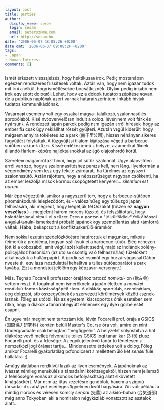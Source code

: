 ```yaml
---
layout: post
title: parties
author:
  display_name: sesam
  login: sesam
  email: petersz@me.com
  url: http://sesam.hu
date: '2006-06-07 18:08:26 +0200'
date_gmt: '2006-06-07 09:08:26 +0200'
tags:
- Japan
- Human Interest
comments: []
---
```


Ismét érkezett visszajelzés, hogy hektikusan írok. Pedig mostanában egészen rendszeres frissítések voltak. Aztán van, hogy nem igazán tudok mit írni anélkül, hogy ismétlésekbe bocsátkoznék. Olykor pedig inkább nem írok egy adott dologról. Lehet, hogy ez a dolgok tudatos szépítése ugyan, de a publikus naplónak azért vannak határai szerintem. Inkább hívjuk tudatos kommunikációnak.

Vasárnapi esemény volt egy oszakai magyar-találkozó, szalonnasütés apropójából. Kisé nyögvenyelősen indult a dolog, lévén nem volt fánk és nyársunk. A rendezett japán parkok pedig nem igazán erról híresek, hogy az ember fia csak úgy nekiállhat rőzsét gyűjteni. Azután végül kiderült, hogy mégsem annyira tökéletes az a park (南千里公園), hiszen néhányan sikeres fagyűjtést folytattak. A tűzgyújtási tilalom kijátszása végett a barbecue-sutőben raktunk tüzet. Kissé emlékeztetett a helyzet az amerikai filmek állandó Harlem-képére hajléktalanokkal az égő olajoshordó körül.

Szeretem magamról azt hinni, hogy jól sütök szalonnát. Ugye alapvetően arról van szó, hogy a szalonnasütéshez parázs kell, nem láng. Ilyenformán a végeredmény sem lesz egy fekete zsírdarab, ha türelmes az egyszeri szalonnasütő. Aztán rájöttem, hogy a népszerűséget nagyban csökkenti, ha az ember leszólja mások kormos csöpögtetett kenyereit... _silentium est aurum_

Már épp végeztünk, amikor a nagyszerű terv, hogy a barbecue-sütőben pirománkodunk lelepleződött, és - valószínúleg egy túlbuzgó japán felhívására, aki megijedt, hogy leégetjük fél Oszakát (hiszen ez **nagyon veszélyes** ) - megjelent három morcos tűzoltó, és felszólítottak, hogy haladéktalanul oltsuk el a tüzet. Ezen a ponton a "jé külföldiek" felkiáltással ~~angolul tanulni~~ ismerkedni próbáló japánok egy szempillantás alatt kámforrá váltak. Hiába, bekapcsolt a konfliktuskerülő-áramkör.

Nem sokkal ezután szedelőzködésre határoztuk el magunkat, mikoris felmerült a probléma, hogyan szállítsuk el a barbecue-sütőt. Elég nehezen jött ki a dobozából, amit végül szét kellett szedni, majd az indiánok bölény-policyjához hasonlóan (az utolsó csontig való felhasználás) tüzelőként alkalmaztuk a hullámpapírt. A gordiuszi csomót egy huszárvágással Gábor nyeste át, egy laza mozdulattal behajítva a teljes sütőapparátot a park tavába. (Ezt a mondatot jelölöm egy képzavar-versenyre.)

Más. Tegnap Focarelli professzor órájához tartozó _nomikai-_ on (飲み会) vettem részt. A fogalmat nem ismerőknek: a japán életben a _nomikai_ rendkívül fontos közösségépítő elem. A diákkör, sportklub, szeminárium, cég dolgozói, stb összegyűlnek és szervezett körülmények között esznek-isznak. Főleg az utóbbi. Na az egyetemi kiscsoportos órák esetében sem ritka, hogy a diákok a tanárral együtt elmennek egy ilyen görbe estét csapni.

Én ugye már megint nem tartoztam ide, lévén Focarelli prof. órája a GSICS (国際協力研究科) keretén belüli Master's Course óra volt, amire én mint Undergraduate csak belógtam "megfigyelni". A helyzetet súlyosbítva a hat diákrésztvevő mellett felvonult a teljes GSICS jogi tanári kar (3 fő) plusz Focarelli prof. és a felesége. Az egyik jelenlévő tanár történetesen a nemzetközi jogi órámat tartja... Mindenesetre érdekes volt a dolog. Főleg amikor Focarelli gyakorlatilag pofondicsért a mellettem ülő két _sensei_ füle hallatára. ;)

Amúgy álatlában rendkívül lazák az ilyen események. A japánoknak az ivászat némileg menekülés a társadalmi kötöttségektől, hiszen nem jellemző a felelősségre vonás az alkoholos befolyásoltság alatt elkövetett kihágásokért. Már nem az ittas vezetésre gondolok, hanem a szigorú társadalmi szabályok esetleges figyelmen kívül hagyására. Ott volt például a mindig morcos és véresen komoly _senpai_ (先輩) az aikido-buban (合気道部) még anno Tokyoban, aki a nomikaion négykézláb vonatozott az asztalok alatt...
